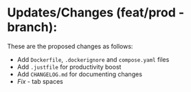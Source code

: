 # Updates/Changes (feat/prod - **branch**):

These are the proposed changes as follows:
  - Add `Dockerfile`, `.dockerignore` and `compose.yaml` files
  - Add `.justfile` for productivity boost
  - Add `CHANGELOG.md` for documenting changes
  - _Fix_ - tab spaces
  